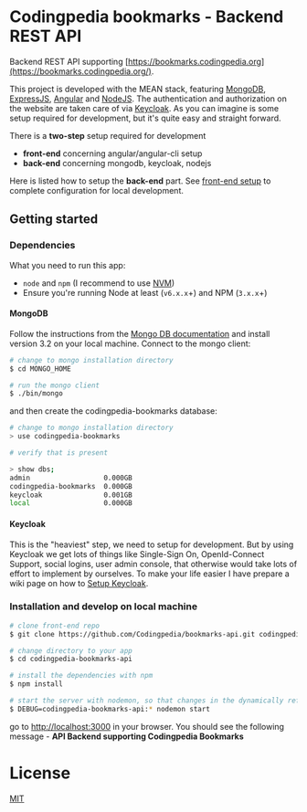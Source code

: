 Codingpedia bookmarks - Backend REST API
========================================

Backend REST API supporting [https://bookmarks.codingpedia.org](https://bookmarks.codingpedia.org/).

This project is developed with the MEAN stack, featuring [MongoDB](https://docs.mongodb.com/manual/), [ExpressJS](https://expressjs.com/en/api.html), [Angular](https://angular.io/docs/ts/latest/) and [NodeJS](https://nodejs.org/en/docs/). The authentication and authorization
 on the website are taken care of via [Keycloak](http://www.keycloak.org/). As you can imagine is some setup required for development, but it's quite easy and straight forward.

There is a **two-step** setup required for development 
* **front-end** concerning angular/angular-cli setup
* **back-end** concerning mongodb, keycloak, nodejs

Here is listed how to setup the **back-end** part. See [front-end setup](https://github.com/Codingpedia/bookmarks) to complete configuration for local development.

## Getting started

### Dependencies

What you need to run this app:
* `node` and `npm` (I recommend to use [NVM](https://github.com/creationix/nvm))
* Ensure you're running Node at least (`v6.x.x`+) and NPM (`3.x.x`+)

#### MongoDB

Follow the instructions from the [Mongo DB documentation](https://docs.mongodb.com/v3.2/installation/) and install version 3.2 on your local machine.
Connect to the mongo client:

```bash
# change to mongo installation directory
$ cd MONGO_HOME

# run the mongo client
$ ./bin/mongo
```

 and then create the codingpedia-bookmarks database:

```bash
# change to mongo installation directory
> use codingpedia-bookmarks

# verify that is present

> show dbs;
admin                  0.000GB
codingpedia-bookmarks  0.000GB
keycloak               0.001GB
local                  0.000GB
```

#### Keycloak

This is the "heaviest" step, we need to setup for development. But by using Keycloak we get lots of things like Single-Sign On, 
OpenId-Connect Support, social logins, user admin console, that otherwise would take lots of effort to implement by ourselves.
To make your life easier I have prepare a wiki page on how to [Setup Keycloak](https://github.com/Codingpedia/bookmarks-api/wiki/Setup-Keycloak).

### Installation and develop on local machine

```bash
# clone front-end repo
$ git clone https://github.com/Codingpedia/bookmarks-api.git codingpedia-bookmarks-api

# change directory to your app
$ cd codingpedia-bookmarks-api

# install the dependencies with npm
$ npm install

# start the server with nodemon, so that changes in the dynamically reflected
$ DEBUG=codingpedia-bookmarks-api:* nodemon start
```

go to [http://localhost:3000](http://localhost:3000) in your browser. You should see the following message - **API Backend supporting Codingpedia Bookmarks**

# License

[MIT](/LICENSE)
